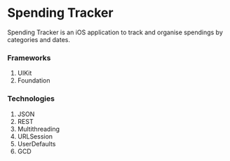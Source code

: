 # Spending Tracker
Spending Tracker is an iOS application to track and organise spendings by categories and dates.

### Frameworks
1. UIKit
2. Foundation

### Technologies
1. JSON
2. REST
3. Multithreading
4. URLSession
5. UserDefaults
6. GCD

